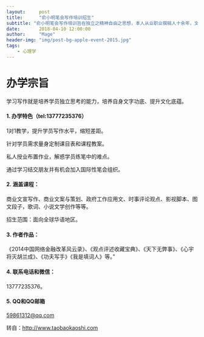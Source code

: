 ```yaml
---
layout:     post
title:      "俞小明笔会写作培训招生"
subtitle: "俞小明笔会写作培训旨在独立之精神自由之思想，本人从业职业撰稿人十余年，文字服务业务涵盖各个领域，具备丰富的从业经验，拥有海量原创写作素材。。"
date:       2018-04-10 12:00:00
author:     "Mage"
header-img: "img/post-bg-apple-event-2015.jpg"
tags:
    - 心理学
---
```


# 办学宗旨
学习写作就是培养学员独立思考的能力，培养自身文字功底、提升文化底蕴。

#### 1.  办学特色（tel:13777235376）

1对1教学，提升学员写作水平，缩短差距。

针对学员需求量身定制课目表和课程教案。

私人授业布置作业，解惑学员练笔中的难点。

通过学习结交朋友并有机会加入国际性笔会组织。

#### 2.  涵盖课程：

商业文宣写作、商业文案与策划、政府工作应用文、时事评论观点、影视脚本、图文段子，歌词、小说文学创作等等。

招生范围：面向全球华语地区。



#### 3.  作者作品：

《2014中国网络金融改革风云录》、《观点评述收藏宝典》、《天下无弊事》、《心宇将灭胡兰成》、《功夫写手》《我是填词人》等。”

#### 4.  联系电话和微信：

13777235376。

#### 5. QQ和QQ邮箱

59861312@qq.com


转自：http://www.taobaokaoshi.com